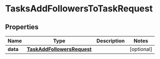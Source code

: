 

# TasksAddFollowersToTaskRequest


## Properties

| Name | Type | Description | Notes |
|------------ | ------------- | ------------- | -------------|
|**data** | [**TaskAddFollowersRequest**](TaskAddFollowersRequest.md) |  |  [optional] |



